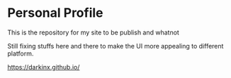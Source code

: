 # Personal Profile

This is the repository for my site to be publish and whatnot

Still fixing stuffs here and there to make the UI more appealing to different platform.

https://darkinx.github.io/
